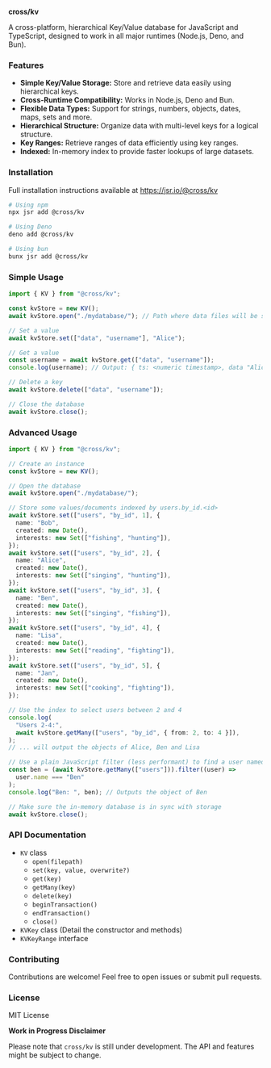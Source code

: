 **cross/kv**

A cross-platform, hierarchical Key/Value database for JavaScript and TypeScript,
designed to work in all major runtimes (Node.js, Deno, and Bun).

### **Features**

- **Simple Key/Value Storage:** Store and retrieve data easily using
  hierarchical keys.
- **Cross-Runtime Compatibility:** Works in Node.js, Deno and Bun.
- **Flexible Data Types:** Support for strings, numbers, objects, dates, maps,
  sets and more.
- **Hierarchical Structure:** Organize data with multi-level keys for a logical
  structure.
- **Key Ranges:** Retrieve ranges of data efficiently using key ranges.
- **Indexed:** In-memory index to provide faster lookups of large datasets.

### **Installation**

Full installation instructions available at <https://jsr.io/@cross/kv>

```bash
# Using npm
npx jsr add @cross/kv

# Using Deno
deno add @cross/kv

# Using bun
bunx jsr add @cross/kv
```

### **Simple Usage**

```typescript
import { KV } from "@cross/kv";

const kvStore = new KV();
await kvStore.open("./mydatabase/"); // Path where data files will be stored

// Set a value
await kvStore.set(["data", "username"], "Alice");

// Get a value
const username = await kvStore.get(["data", "username"]);
console.log(username); // Output: { ts: <numeric timestamp>, data "Alice" }

// Delete a key
await kvStore.delete(["data", "username"]);

// Close the database
await kvStore.close();
```

### **Advanced Usage**

```typescript
import { KV } from "@cross/kv";

// Create an instance
const kvStore = new KV();

// Open the database
await kvStore.open("./mydatabase/");

// Store some values/documents indexed by users.by_id.<id>
await kvStore.set(["users", "by_id", 1], {
  name: "Bob",
  created: new Date(),
  interests: new Set(["fishing", "hunting"]),
});
await kvStore.set(["users", "by_id", 2], {
  name: "Alice",
  created: new Date(),
  interests: new Set(["singing", "hunting"]),
});
await kvStore.set(["users", "by_id", 3], {
  name: "Ben",
  created: new Date(),
  interests: new Set(["singing", "fishing"]),
});
await kvStore.set(["users", "by_id", 4], {
  name: "Lisa",
  created: new Date(),
  interests: new Set(["reading", "fighting"]),
});
await kvStore.set(["users", "by_id", 5], {
  name: "Jan",
  created: new Date(),
  interests: new Set(["cooking", "fighting"]),
});

// Use the index to select users between 2 and 4
console.log(
  "Users 2-4:",
  await kvStore.getMany(["users", "by_id", { from: 2, to: 4 }]),
);
// ... will output the objects of Alice, Ben and Lisa

// Use a plain JavaScript filter (less performant) to find a user named ben
const ben = (await kvStore.getMany(["users"])).filter((user) =>
  user.name === "Ben"
);
console.log("Ben: ", ben); // Outputs the object of Ben

// Make sure the in-memory database is in sync with storage
await kvStore.close();
```

### **API Documentation**

- `KV` class
  - `open(filepath)`
  - `set(key, value, overwrite?)`
  - `get(key)`
  - `getMany(key)`
  - `delete(key)`
  - `beginTransaction()`
  - `endTransaction()`
  - `close()`
- `KVKey` class (Detail the constructor and methods)
- `KVKeyRange` interface

### **Contributing**

Contributions are welcome! Feel free to open issues or submit pull requests.

### **License**

MIT License

**Work in Progress Disclaimer**

Please note that `cross/kv` is still under development. The API and features
might be subject to change.
